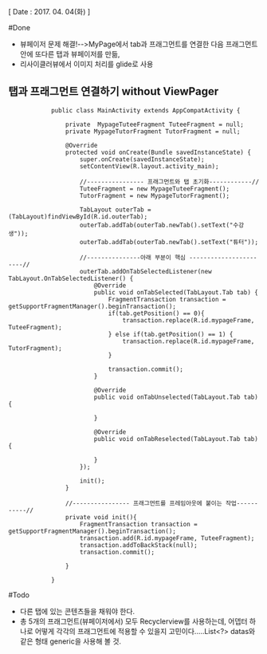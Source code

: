 [ Date : 2017. 04. 04(화) ]

#Done

 - 뷰페이저 문제 해결!-->MyPage에서 tab과 프래그먼트를 연결한 다음 프래그먼트 안에 또다른 탭과 뷰페이저를 만듦,
 - 리사이클러뷰에서 이미지 처리를 glide로 사용

## 탭과 프래그먼트 연결하기 without ViewPager

				public class MainActivity extends AppCompatActivity {
				
				    private  MypageTuteeFragment TuteeFragment = null;
				    private MypageTutorFragment TutorFragment = null;
				
				    @Override
				    protected void onCreate(Bundle savedInstanceState) {
				        super.onCreate(savedInstanceState);
				        setContentView(R.layout.activity_main);
						
						//---------------- 프래그먼트와 탭 초기화------------//
				        TuteeFragment = new MypageTuteeFragment();
				        TutorFragment = new MypageTutorFragment();
				
				        TabLayout outerTab = (TabLayout)findViewById(R.id.outerTab);
				        outerTab.addTab(outerTab.newTab().setText("수강생"));
				        outerTab.addTab(outerTab.newTab().setText("튜터"));
						
						//---------------아래 부분이 핵심 -----------------------//
				        outerTab.addOnTabSelectedListener(new TabLayout.OnTabSelectedListener() {
				            @Override
				            public void onTabSelected(TabLayout.Tab tab) {
				                FragmentTransaction transaction = getSupportFragmentManager().beginTransaction();
				                if(tab.getPosition() == 0){
				                    transaction.replace(R.id.mypageFrame, TuteeFragment);
				                } else if(tab.getPosition() == 1) {
				                    transaction.replace(R.id.mypageFrame, TutorFragment);
				                }
				
				                transaction.commit();
				            }
				
				            @Override
				            public void onTabUnselected(TabLayout.Tab tab) {
				
				            }
				
				            @Override
				            public void onTabReselected(TabLayout.Tab tab) {
				
				            }
				        });
				
				        init();
				    }
				
					//---------------- 프래그먼트를 프레임아웃에 붙이는 작업-----------//
				    private void init(){
				        FragmentTransaction transaction = getSupportFragmentManager().beginTransaction();
				        transaction.add(R.id.mypageFrame, TuteeFragment);
				        transaction.addToBackStack(null);
				        transaction.commit();
				
				    }
				
				}

#Todo

 - 다른 탭에 있는 콘텐츠들을 채워야 한다.
 - 총 5개의 프래그먼트(뷰페이저에서) 모두 Recyclerview를 사용하는데, 어뎁터 하나로 어떻게 각각의 프래그먼트에 적용할 수 있을지 고민이다.....List<?> datas와 같은 형태 generic을 사용해 볼 것.